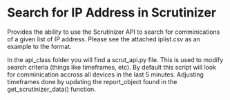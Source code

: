 Search for IP Address in Scrutinizer
=====================================

Provides the ability to use the Scrutinizer API to search for comminications of a given list of IP address. Please see the attached iplist.csv as an example to the format. 

In the api_class folder you will find a scrut_api.py file. This is used to modify search criteria (things like timeframes, etc). By default this script will look for comminication accross all devices in the last 5 minutes. Adjusting timeframes done by updating the report_object found in the get_scrutinizer_data() function. 

